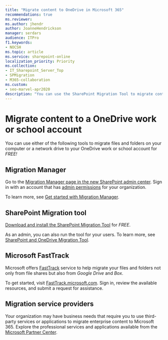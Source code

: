 ```yaml
---
title: "Migrate content to OneDrive in Microsoft 365"
recommendations: true
ms.reviewer: 
ms.author: jhendr
author: JoanneHendrickson
manager: serdars
audience: ITPro
f1.keywords:
- NOCSH
ms.topic: article
ms.service: sharepoint-online
localization_priority: Priority
ms.collection: 
- IT_Sharepoint_Server_Top
- SPMigration
- M365-collaboration
ms.custom:
- seo-marvel-apr2020
description: "You can use the SharePoint Migration Tool to migrate content to OneDrive (for work or school accounts) for free."
---
```

# Migrate content to a OneDrive work or school account
 
You can use either of the following tools to migrate files and folders on your computer or a network drive to your OneDrive work or school account for *FREE!*


## Migration Manager
Go to the [Migration Manager page in the new SharePoint admin center](https://aka.ms/ODSP-MM). Sign in with an account that has [admin permissions](/sharepoint/sharepoint-admin-role) for your organization.

To learn more, see [Get started with Migration Manager](mm-get-started.md).

## SharePoint Migration tool

[Download and install the SharePoint Migration Tool](https://aka.ms/SPMT-ODB-Page) for *FREE*.

As an admin, you can also run the tool for your users. To learn more, see  [SharePoint and OneDrive Migration Tool](https://aka.ms/SPMT-ODB2).

## Microsoft FastTrack

Microsoft offers [FastTrack](https://fasttrack.microsoft.com/about) service to help migrate your files and folders not only from file shares but also from *Google Drive* and *Box*.

To get started, visit [FastTrack.microsoft.com](https://fasttrack.microsoft.com/). Sign in, review the available resources, and submit a request for assistance.

## Migration service providers

Your organization may have business needs that require you to use third-party services or applications to migrate enterprise content to Microsoft 365. Explore the professional services and applications available from the [Microsoft Partner Center](https://partnercenter.microsoft.com/partner/home).
